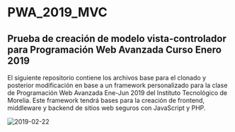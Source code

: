 # PWA_2019_MVC
## Prueba de creación de modelo vista-controlador para Programación Web Avanzada Curso Enero 2019

El siguiente repositorio contiene los archivos base para el clonado y posterior modificación en base a un framework personalizado para la clase de Programación Web Avanzada Ene-Jun 2019 del Instituto Tecnológico de Morelia. Este framework tendrá bases para la creación de frontend, middleware y backend de sitios web seguros con JavaScript y PHP.

![2019-02-22](https://user-images.githubusercontent.com/33771257/53231515-ba275680-364e-11e9-9ef7-88daa78074e0.png)
